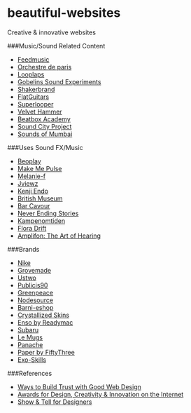 # beautiful-websites
Creative &amp; innovative websites

###Music/Sound Related Content

- [Feedmusic](http://www.feedmusic.com/)
- [Orchestre de paris](http://www.orchestredeparis.com/resonance/)
- [Looplaps](https://looplabs.com/beta)
- [Gobelins Sound Experiments](http://workshop.crma2016.gobelins.fr/)
- [Shakerbrand](http://shakerbrand.com/)
- [FlatGuitars](http://www.flatguitars.com/home)
- [Superlooper](http://superlooper.universlabs.co.uk/)
- [Velvet Hammer](http://velvethammer.net/)
- [Beatbox Academy](http://www.beatboxacademy.ca/)
- [Sound City Project](http://soundcityproject.com/)
- [Sounds of Mumbai](http://soundsofmumbai.in/)

###Uses Sound FX/Music
- [Beoplay](http://www.beoplay.com/products/h6-rapha-edition#at-a-glance)
- [Make Me Pulse](http://www.makemepulse.com/)
- [Melanie-f](http://melanie-f.com/en/)
- [Jviewz](http://jviewz.com/)
- [Kenji Endo](http://kenjiendo.com/)
- [British Museum](https://britishmuseum.withgoogle.com/)
- [Bar Cavour](http://www.barcavour.com/en/)
- [Never Ending Stories](http://theneverendingstories.com/)
- [Kampenomtiden](http://www.kampenomtiden.no/)
- [Flora Drift](http://whitevinyldesign.com/floradrift/)
- [Amplifon: The Art of Hearing](http://www.amplifon.co.uk/the-art-of-hearing/index.html)

###Brands

- [Nike](http://www.nike.com/xp/b/genealogyofthefree/zoetrope.html?utm_source=hootsuite)
- [Grovemade](http://grovemade.com/)
- [Ustwo](https://ustwo.com/)
- [Publicis90](http://www.publicis90.com/#/publicis90)
- [Greenpeace](http://sailing-with-greenpeace.com/)
- [Nodesource](https://nodesource.com/company)
- [Barni-eshop](http://www.market-me.fr/barni-eshop/)
- [Crystallized Skins](http://crystallizedskins.com/)
- [Enso by Readymac](http://enso.readymag.com/architects-own-houses/)
- [Subaru](http://www.subaru.com/csr/environment.html)
- [Le Mugs](http://le-mugs.com/)
- [Panache](http://panache.fr/)
- [Paper by FiftyThree](https://www.fiftythree.com/)
- [Exo-Skills](http://www.exo-skills.com/)

###References

- [Ways to Build Trust with Good Web Design](http://www.seonick.net/design-builds-trust/)
- [Awards for Design, Creativity & Innovation on the Internet](http://www.awwwards.com/)
- [Show & Tell for Designers](https://dribbble.com/)